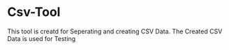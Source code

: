 # Csv-Tool

This tool is creatd for Seperating and creating CSV Data. The Created CSV Data is used for Testing

